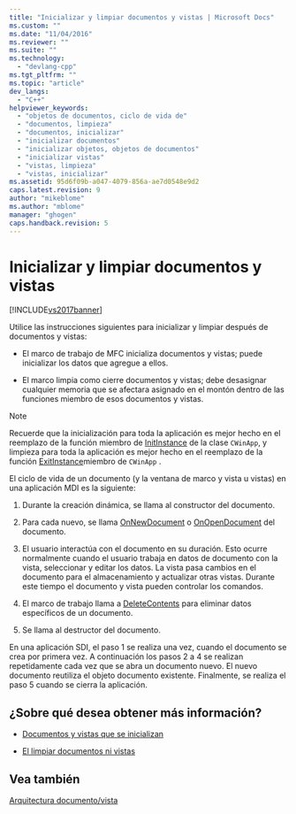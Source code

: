 ```yaml
---
title: "Inicializar y limpiar documentos y vistas | Microsoft Docs"
ms.custom: ""
ms.date: "11/04/2016"
ms.reviewer: ""
ms.suite: ""
ms.technology: 
  - "devlang-cpp"
ms.tgt_pltfrm: ""
ms.topic: "article"
dev_langs: 
  - "C++"
helpviewer_keywords: 
  - "objetos de documentos, ciclo de vida de"
  - "documentos, limpieza"
  - "documentos, inicializar"
  - "inicializar documentos"
  - "inicializar objetos, objetos de documentos"
  - "inicializar vistas"
  - "vistas, limpieza"
  - "vistas, inicializar"
ms.assetid: 95d6f09b-a047-4079-856a-ae7d0548e9d2
caps.latest.revision: 9
author: "mikeblome"
ms.author: "mblome"
manager: "ghogen"
caps.handback.revision: 5
---
```

# Inicializar y limpiar documentos y vistas
[!INCLUDE[vs2017banner](../assembler/inline/includes/vs2017banner.md)]

Utilice las instrucciones siguientes para inicializar y limpiar después de documentos y vistas:  
  
-   El marco de trabajo de MFC inicializa documentos y vistas; puede inicializar los datos que agregue a ellos.  
  
-   El marco limpia como cierre documentos y vistas; debe desasignar cualquier memoria que se afectara asignado en el montón dentro de las funciones miembro de esos documentos y vistas.  
  
> [!NOTE]
>  Recuerde que la inicialización para toda la aplicación es mejor hecho en el reemplazo de la función miembro de [InitInstance](../Topic/CWinApp::InitInstance.md) de la clase `CWinApp`, y limpieza para toda la aplicación es mejor hecho en el reemplazo de la función [ExitInstance](../Topic/CWinApp::ExitInstance.md)miembro de `CWinApp` .  
  
 El ciclo de vida de un documento \(y la ventana de marco y vista u vistas\) en una aplicación MDI es la siguiente:  
  
1.  Durante la creación dinámica, se llama al constructor del documento.  
  
2.  Para cada nuevo, se llama [OnNewDocument](../Topic/CDocument::OnNewDocument.md) o [OnOpenDocument](../Topic/CDocument::OnOpenDocument.md) del documento.  
  
3.  El usuario interactúa con el documento en su duración.  Esto ocurre normalmente cuando el usuario trabaja en datos de documento con la vista, seleccionar y editar los datos.  La vista pasa cambios en el documento para el almacenamiento y actualizar otras vistas.  Durante este tiempo el documento y vista pueden controlar los comandos.  
  
4.  El marco de trabajo llama a [DeleteContents](../Topic/CDocument::DeleteContents.md) para eliminar datos específicos de un documento.  
  
5.  Se llama al destructor del documento.  
  
 En una aplicación SDI, el paso 1 se realiza una vez, cuando el documento se crea por primera vez.  A continuación los pasos 2 a 4 se realizan repetidamente cada vez que se abra un documento nuevo.  El nuevo documento reutiliza el objeto documento existente.  Finalmente, se realiza el paso 5 cuando se cierra la aplicación.  
  
## ¿Sobre qué desea obtener más información?  
  
-   [Documentos y vistas que se inicializan](../mfc/initializing-documents-and-views.md)  
  
-   [El limpiar documentos ni vistas](../mfc/cleaning-up-documents-and-views.md)  
  
## Vea también  
 [Arquitectura documento\/vista](../mfc/document-view-architecture.md)